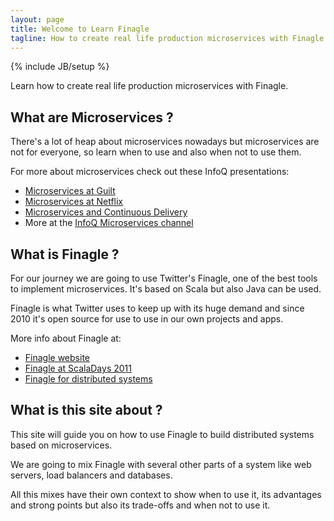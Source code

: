 ```yaml
---
layout: page
title: Welcome to Learn Finagle
tagline: How to create real life production microservices with Finagle
---
```

{% include JB/setup %}

Learn how to create real life production microservices with Finagle.

## What are Microservices ?

There's a lot of heap about microservices nowadays but microservices are not
for everyone, so learn when to use and also when not to use them.

For more about microservices check out these InfoQ presentations:

* [Microservices at Guilt](https://www.infoq.com/presentations/scale-gilt)
* [Microservices at Netflix](https://www.infoq.com/presentations/netflix-ipc)
* [Microservices and Continuous Delivery](https://www.infoq.com/presentations/evolutionary-architecture-microservices-cd)
* More at the [InfoQ Microservices channel](https://www.infoq.com/microservices/presentations/)

## What is Finagle ?

For our journey we are going to use Twitter's Finagle, one of the best
tools to implement microservices. It's based on Scala but also Java can be used.

Finagle is what Twitter uses to keep up with its huge demand and since 2010
it's open source for use to use in our own projects and apps.

More info about Finagle at:

* [Finagle website](https://twitter.github.io/finagle/)
* [Finagle at ScalaDays 2011](http://days2011.scala-lang.org/node/138/286/45.%20Finagle.mp4)
* [Finagle for distributed systems](https://monkey.org/~marius/talks/twittersystems/#1)

## What is this site about ?

This site will guide you on how to use Finagle to build distributed systems based
on microservices.

We are going to mix Finagle with several other parts of a system like web servers,
load balancers and databases.

All this mixes have their own context to show when to use it, its advantages and
strong points but also its trade-offs and when not to use it.